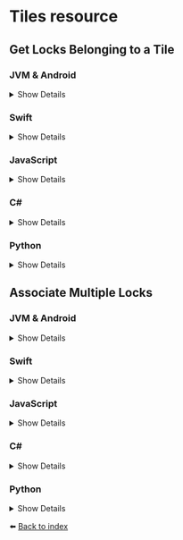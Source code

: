 # Tiles resource

## Get Locks Belonging to a Tile

### JVM & Android
<details>
<summary>Show Details</summary>

```kotlin
val response = sdk.tiles().getLocksBelongingToTile("TILE_ID")
```

💡 **Note:** In Java, use the `getLocksBelongingToTileAsync` function, which returns a `CompletableFuture<TileLocksResponse>` instead.
</details>

### Swift
<details>
<summary>Show Details</summary>

```swift
let response = sdk.tiles().getLocksBelongingToTile(tileId: "TILE_ID")
```
</details>

### JavaScript
<details>
<summary>Show Details</summary>

```js
const response = await doordeck.com.doordeck.multiplatform.sdk.api.tiles().getLocksBelongingToTile("TILE_ID");
```
</details>

### C#
<details>
<summary>Show Details</summary>

```csharp
var response = await sdk.GetTiles().GetLo;cksBelongingToTile("TILE_ID");
```
</details>

### Python
<details>
<summary>Show Details</summary>

```python
response = await sdk.tiles.get_locks_belonging_to_tile("TILE_ID")
```
</details>

## Associate Multiple Locks

### JVM & Android
<details>
<summary>Show Details</summary>

```kotlin
sdk.tiles().associateMultipleLocks("TILE_ID", "SITE_ID", listOf("LOCK_ID"))
```

💡 **Note:** In Java, use the `associateMultipleLocksAsync` function, which returns a `CompletableFuture<Void>` instead.
</details>

### Swift
<details>
<summary>Show Details</summary>

```swift
sdk.tiles().associateMultipleLocks(tileId: "TILE_ID", siteId: "SITE_ID", lockIds: ["LOCK_ID"]))
```
</details>

### JavaScript
<details>
<summary>Show Details</summary>

```js
const ktList = doordeck.kotlin.collections.KtList;
await doordeck.com.doordeck.multiplatform.sdk.api.tiles().associateMultipleLocks("TILE_ID", "SITE_ID", ktList.fromJsArray(["LOCK_ID"]));
```
</details>

### C#
<details>
<summary>Show Details</summary>

```csharp
await sdk.GetTiles().AssociateMultipleLocks("TILE_ID", "SITE_ID", ["LOCK_ID"]);
```
</details>

### Python
<details>
<summary>Show Details</summary>

```python
await sdk.tiles.associate_multiple_locks("TILE_ID", "SITE_ID", ["LOCK_ID"])
```
</details>

:arrow_left: [Back to index](01_INDEX.md)
